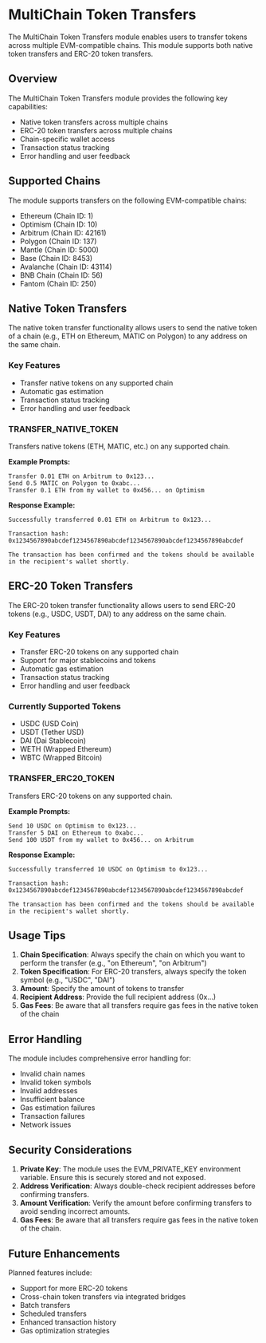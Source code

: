 # MultiChain Token Transfers

The MultiChain Token Transfers module enables users to transfer tokens across multiple EVM-compatible chains. This module supports both native token transfers and ERC-20 token transfers.

## Overview

The MultiChain Token Transfers module provides the following key capabilities:

- Native token transfers across multiple chains
- ERC-20 token transfers across multiple chains
- Chain-specific wallet access
- Transaction status tracking
- Error handling and user feedback

## Supported Chains

The module supports transfers on the following EVM-compatible chains:

- Ethereum (Chain ID: 1)
- Optimism (Chain ID: 10)
- Arbitrum (Chain ID: 42161)
- Polygon (Chain ID: 137)
- Mantle (Chain ID: 5000)
- Base (Chain ID: 8453)
- Avalanche (Chain ID: 43114)
- BNB Chain (Chain ID: 56)
- Fantom (Chain ID: 250)

## Native Token Transfers

The native token transfer functionality allows users to send the native token of a chain (e.g., ETH on Ethereum, MATIC on Polygon) to any address on the same chain.

### Key Features
- Transfer native tokens on any supported chain
- Automatic gas estimation
- Transaction status tracking
- Error handling and user feedback

### TRANSFER_NATIVE_TOKEN

Transfers native tokens (ETH, MATIC, etc.) on any supported chain.

**Example Prompts:**
```
Transfer 0.01 ETH on Arbitrum to 0x123...
Send 0.5 MATIC on Polygon to 0xabc...
Transfer 0.1 ETH from my wallet to 0x456... on Optimism
```

**Response Example:**
```
Successfully transferred 0.01 ETH on Arbitrum to 0x123...

Transaction hash: 0x1234567890abcdef1234567890abcdef1234567890abcdef1234567890abcdef

The transaction has been confirmed and the tokens should be available in the recipient's wallet shortly.
```

## ERC-20 Token Transfers

The ERC-20 token transfer functionality allows users to send ERC-20 tokens (e.g., USDC, USDT, DAI) to any address on the same chain.

### Key Features
- Transfer ERC-20 tokens on any supported chain
- Support for major stablecoins and tokens
- Automatic gas estimation
- Transaction status tracking
- Error handling and user feedback

### Currently Supported Tokens
- USDC (USD Coin)
- USDT (Tether USD)
- DAI (Dai Stablecoin)
- WETH (Wrapped Ethereum)
- WBTC (Wrapped Bitcoin)

### TRANSFER_ERC20_TOKEN

Transfers ERC-20 tokens on any supported chain.

**Example Prompts:**
```
Send 10 USDC on Optimism to 0x123...
Transfer 5 DAI on Ethereum to 0xabc...
Send 100 USDT from my wallet to 0x456... on Arbitrum
```

**Response Example:**
```
Successfully transferred 10 USDC on Optimism to 0x123...

Transaction hash: 0x1234567890abcdef1234567890abcdef1234567890abcdef1234567890abcdef

The transaction has been confirmed and the tokens should be available in the recipient's wallet shortly.
```

## Usage Tips

1. **Chain Specification**: Always specify the chain on which you want to perform the transfer (e.g., "on Ethereum", "on Arbitrum")
2. **Token Specification**: For ERC-20 transfers, always specify the token symbol (e.g., "USDC", "DAI")
3. **Amount**: Specify the amount of tokens to transfer
4. **Recipient Address**: Provide the full recipient address (0x...)
5. **Gas Fees**: Be aware that all transfers require gas fees in the native token of the chain

## Error Handling

The module includes comprehensive error handling for:
- Invalid chain names
- Invalid token symbols
- Invalid addresses
- Insufficient balance
- Gas estimation failures
- Transaction failures
- Network issues

## Security Considerations

1. **Private Key**: The module uses the EVM_PRIVATE_KEY environment variable. Ensure this is securely stored and not exposed.
2. **Address Verification**: Always double-check recipient addresses before confirming transfers.
3. **Amount Verification**: Verify the amount before confirming transfers to avoid sending incorrect amounts.
4. **Gas Fees**: Be aware that all transfers require gas fees in the native token of the chain.

## Future Enhancements

Planned features include:
- Support for more ERC-20 tokens
- Cross-chain token transfers via integrated bridges
- Batch transfers
- Scheduled transfers
- Enhanced transaction history
- Gas optimization strategies 